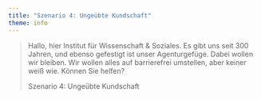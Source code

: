 ```yaml
---
title: "Szenario 4: Ungeübte Kundschaft"
theme: info
---
```

<blockquote>
    <p>Hallo, hier Institut für Wissenschaft &amp; Soziales. Es gibt uns seit 300 Jahren, und ebenso gefestigt ist unser Agenturgefüge. Dabei wollen wir bleiben. Wir wollen alles auf barrierefrei umstellen, aber keiner weiß wie. Können Sie helfen?</p>
    <p class="author">Szenario 4: Ungeübte Kundschaft</p>
</blockquote>
